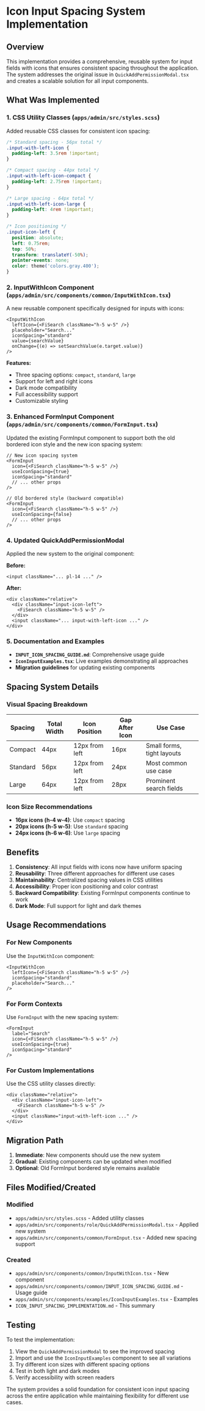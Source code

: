 # Icon Input Spacing System Implementation

## Overview

This implementation provides a comprehensive, reusable system for input fields with icons that ensures consistent spacing throughout the application. The system addresses the original issue in `QuickAddPermissionModal.tsx` and creates a scalable solution for all input components.

## What Was Implemented

### 1. CSS Utility Classes (`apps/admin/src/styles.scss`)

Added reusable CSS classes for consistent icon spacing:

```css
/* Standard spacing - 56px total */
.input-with-left-icon {
  padding-left: 3.5rem !important;
}

/* Compact spacing - 44px total */
.input-with-left-icon-compact {
  padding-left: 2.75rem !important;
}

/* Large spacing - 64px total */
.input-with-left-icon-large {
  padding-left: 4rem !important;
}

/* Icon positioning */
.input-icon-left {
  position: absolute;
  left: 0.75rem;
  top: 50%;
  transform: translateY(-50%);
  pointer-events: none;
  color: theme('colors.gray.400');
}
```

### 2. InputWithIcon Component (`apps/admin/src/components/common/InputWithIcon.tsx`)

A new reusable component specifically designed for inputs with icons:

```tsx
<InputWithIcon
  leftIcon={<FiSearch className="h-5 w-5" />}
  placeholder="Search..."
  iconSpacing="standard"
  value={searchValue}
  onChange={(e) => setSearchValue(e.target.value)}
/>
```

**Features:**
- Three spacing options: `compact`, `standard`, `large`
- Support for left and right icons
- Dark mode compatibility
- Full accessibility support
- Customizable styling

### 3. Enhanced FormInput Component (`apps/admin/src/components/common/FormInput.tsx`)

Updated the existing FormInput component to support both the old bordered icon style and the new icon spacing system:

```tsx
// New icon spacing system
<FormInput
  icon={<FiSearch className="h-5 w-5" />}
  useIconSpacing={true}
  iconSpacing="standard"
  // ... other props
/>

// Old bordered style (backward compatible)
<FormInput
  icon={<FiSearch className="h-5 w-5" />}
  useIconSpacing={false}
  // ... other props
/>
```

### 4. Updated QuickAddPermissionModal

Applied the new system to the original component:

**Before:**
```tsx
<input className="... pl-14 ..." />
```

**After:**
```tsx
<div className="relative">
  <div className="input-icon-left">
    <FiSearch className="h-5 w-5" />
  </div>
  <input className="... input-with-left-icon ..." />
</div>
```

### 5. Documentation and Examples

- **`INPUT_ICON_SPACING_GUIDE.md`**: Comprehensive usage guide
- **`IconInputExamples.tsx`**: Live examples demonstrating all approaches
- **Migration guidelines** for updating existing components

## Spacing System Details

### Visual Spacing Breakdown

| Spacing | Total Width | Icon Position | Gap After Icon | Use Case |
|---------|-------------|---------------|----------------|----------|
| Compact | 44px | 12px from left | 16px | Small forms, tight layouts |
| Standard | 56px | 12px from left | 24px | Most common use case |
| Large | 64px | 12px from left | 28px | Prominent search fields |

### Icon Size Recommendations

- **16px icons (h-4 w-4)**: Use `compact` spacing
- **20px icons (h-5 w-5)**: Use `standard` spacing  
- **24px icons (h-6 w-6)**: Use `large` spacing

## Benefits

1. **Consistency**: All input fields with icons now have uniform spacing
2. **Reusability**: Three different approaches for different use cases
3. **Maintainability**: Centralized spacing values in CSS utilities
4. **Accessibility**: Proper icon positioning and color contrast
5. **Backward Compatibility**: Existing FormInput components continue to work
6. **Dark Mode**: Full support for light and dark themes

## Usage Recommendations

### For New Components
Use the `InputWithIcon` component:
```tsx
<InputWithIcon
  leftIcon={<FiSearch className="h-5 w-5" />}
  iconSpacing="standard"
  placeholder="Search..."
/>
```

### For Form Contexts
Use `FormInput` with the new spacing system:
```tsx
<FormInput
  label="Search"
  icon={<FiSearch className="h-5 w-5" />}
  useIconSpacing={true}
  iconSpacing="standard"
/>
```

### For Custom Implementations
Use the CSS utility classes directly:
```tsx
<div className="relative">
  <div className="input-icon-left">
    <FiSearch className="h-5 w-5" />
  </div>
  <input className="input-with-left-icon ..." />
</div>
```

## Migration Path

1. **Immediate**: New components should use the new system
2. **Gradual**: Existing components can be updated when modified
3. **Optional**: Old FormInput bordered style remains available

## Files Modified/Created

### Modified
- `apps/admin/src/styles.scss` - Added utility classes
- `apps/admin/src/components/role/QuickAddPermissionModal.tsx` - Applied new system
- `apps/admin/src/components/common/FormInput.tsx` - Added new spacing support

### Created
- `apps/admin/src/components/common/InputWithIcon.tsx` - New component
- `apps/admin/src/components/common/INPUT_ICON_SPACING_GUIDE.md` - Usage guide
- `apps/admin/src/components/examples/IconInputExamples.tsx` - Examples
- `ICON_INPUT_SPACING_IMPLEMENTATION.md` - This summary

## Testing

To test the implementation:

1. View the `QuickAddPermissionModal` to see the improved spacing
2. Import and use the `IconInputExamples` component to see all variations
3. Try different icon sizes with different spacing options
4. Test in both light and dark modes
5. Verify accessibility with screen readers

The system provides a solid foundation for consistent icon input spacing across the entire application while maintaining flexibility for different use cases.
